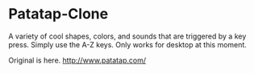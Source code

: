 <h1>Patatap-Clone</h1>

A variety of cool shapes, colors, and sounds that are triggered by a key press.
Simply use the A-Z keys. Only works for desktop at this moment.

Original is here. http://www.patatap.com/